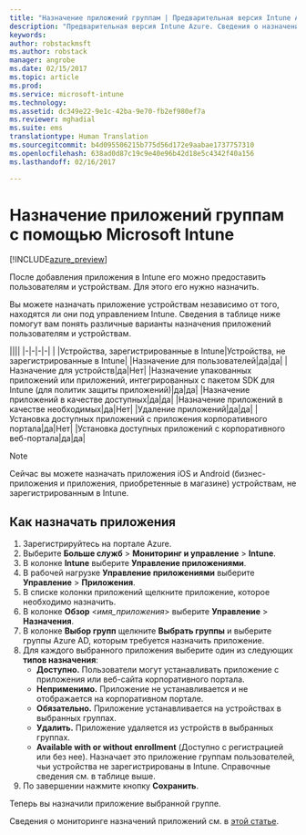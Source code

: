 ```yaml
---
title: "Назначение приложений группам | Предварительная версия Intune Azure | Документация Майкрософт"
description: "Предварительная версия Intune Azure. Сведения о назначении приложения группам пользователей или устройств после его добавления в Intune."
keywords: 
author: robstackmsft
ms.author: robstack
manager: angrobe
ms.date: 02/15/2017
ms.topic: article
ms.prod: 
ms.service: microsoft-intune
ms.technology: 
ms.assetid: dc349e22-9e1c-42ba-9e70-fb2ef980ef7a
ms.reviewer: mghadial
ms.suite: ems
translationtype: Human Translation
ms.sourcegitcommit: b4d095506215b775d56d172e9aabae1737757310
ms.openlocfilehash: 638ad0d87c19c9e40e96b42d18e5c4342f40a156
ms.lasthandoff: 02/16/2017

---
```


# <a name="how-to-assign-apps-to-groups-with-microsoft-intune"></a>Назначение приложений группам с помощью Microsoft Intune

[!INCLUDE[azure_preview](../includes/azure_preview.md)]

После добавления приложения в Intune его можно предоставить пользователям и устройствам. Для этого его нужно назначить.

Вы можете назначать приложение устройствам независимо от того, находятся ли они под управлением Intune. Сведения в таблице ниже помогут вам понять различные варианты назначения приложений пользователям и устройствам.

||||
|-|-|-|-|
|&nbsp;|Устройства, зарегистрированные в Intune|Устройства, не зарегистрированные в Intune|
|Назначение для пользователей|да|да|
|Назначение для устройств|да|Нет|
|Назначение упакованных приложений или приложений, интегрированных с пакетом SDK для Intune (для политик защиты приложений)|да|да|
|Назначение приложений в качестве доступных|да|да|
|Назначение приложений в качестве необходимых|да|Нет|
|Удаление приложений|да|да|
|Установка доступных приложений с приложения корпоративного портала|да|Нет|
|Установка доступных приложений с корпоративного веб-портала|да|да|

> [!NOTE]
> Сейчас вы можете назначать приложения iOS и Android (бизнес-приложения и приложения, приобретенные в магазине) устройствам, не зарегистрированным в Intune.

## <a name="how-to-assign-an-app"></a>Как назначать приложения

1. Зарегистрируйтесь на портале Azure.
2. Выберите **Больше служб** > **Мониторинг и управление** > **Intune**.
3. В колонке **Intune** выберите **Управление приложениями**.
1. В рабочей нагрузке **Управление приложениями** выберите **Управление** > **Приложения**.
2. В списке колонки приложений щелкните приложение, которое необходимо назначить.
3. В колонке **Обзор** <*имя_приложения*> выберите **Управление** > **Назначения**.
4. В колонке **Выбор групп** щелкните **Выбрать группы** и выберите группы Azure AD, которым требуется назначить приложение.
5. Для каждого выбранного приложения выберите один из следующих **типов назначения**:
    - **Доступно.** Пользователи могут устанавливать приложение с приложения или веб-сайта корпоративного портала.
    - **Неприменимо.** Приложение не устанавливается и не отображается на корпоративном портале.
    - **Обязательно.** Приложение устанавливается на устройствах в выбранных группах.
    - **Удалить.** Приложение удаляется из устройств в выбранных группах.
    - **Available with or without enrollment** (Доступно с регистрацией или без нее). Назначает это приложение группам пользователей, чьи устройства не зарегистрированы в Intune. Справочные сведения см. в таблице выше.
6. По завершении нажмите кнопку **Сохранить**.

Теперь вы назначили приложение выбранной группе.

Сведения о мониторинге назначений приложений см. в [этой статье](monitor-apps.md).

